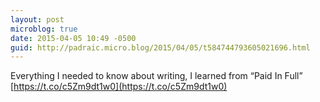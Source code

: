 ```yaml
---
layout: post
microblog: true
date: 2015-04-05 10:49 -0500
guid: http://padraic.micro.blog/2015/04/05/t584744793605021696.html
---
```

Everything I needed to know about writing, I learned from “Paid In Full” [https://t.co/c5Zm9dt1w0](https://t.co/c5Zm9dt1w0)
